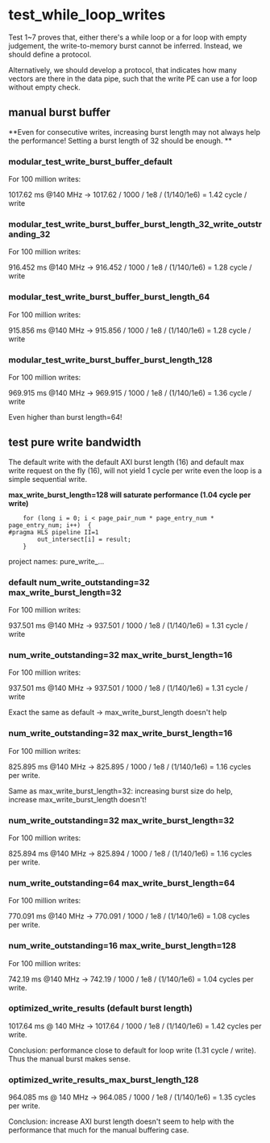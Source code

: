 # test_while_loop_writes

Test 1~7 proves that, either there's a while loop or a for loop with empty judgement, the write-to-memory burst cannot be inferred. Instead, we should define a protocol. 

Alternatively, we should develop a protocol, that indicates how many vectors are there in the data pipe, such that the write PE can use a for loop without empty check.

## manual burst buffer

**Even for consecutive writes, increasing burst length may not always help the performance! Setting a burst length of 32 should be enough. **

### modular_test_write_burst_buffer_default

For 100 million writes: 

1017.62 ms @140 MHz -> 1017.62 / 1000 / 1e8 / (1/140/1e6) = 1.42 cycle / write

### modular_test_write_burst_buffer_burst_length_32_write_outstranding_32

For 100 million writes: 

916.452  ms @140 MHz -> 916.452  / 1000 / 1e8 / (1/140/1e6) = 1.28 cycle / write


### modular_test_write_burst_buffer_burst_length_64

For 100 million writes: 

915.856 ms @140 MHz -> 915.856  / 1000 / 1e8 / (1/140/1e6) = 1.28 cycle / write

### modular_test_write_burst_buffer_burst_length_128

For 100 million writes: 

969.915 ms @140 MHz -> 969.915  / 1000 / 1e8 / (1/140/1e6) = 1.36 cycle / write

Even higher than burst length=64!

## test pure write bandwidth

The default write with the default AXI burst length (16) and default max write request on the fly (16), will not yield 1 cycle per write even the loop is a simple sequential write. 

**max_write_burst_length=128 will saturate performance (1.04 cycle per write)**

```
    for (long i = 0; i < page_pair_num * page_entry_num * page_entry_num; i++)  {
#pragma HLS pipeline II=1
        out_intersect[i] = result;
    }
```

project names: pure_write_...

### default num_write_outstanding=32 max_write_burst_length=32


For 100 million writes: 

937.501 ms @140 MHz -> 937.501 / 1000 / 1e8 / (1/140/1e6) = 1.31 cycle / write


### num_write_outstanding=32 max_write_burst_length=16


For 100 million writes: 

937.501 ms @140 MHz -> 937.501 / 1000 / 1e8 / (1/140/1e6) = 1.31 cycle / write

Exact the same as default -> max_write_burst_length doesn't help


### num_write_outstanding=32 max_write_burst_length=16

For 100 million writes: 

825.895 ms @140 MHz -> 825.895 / 1000 / 1e8 / (1/140/1e6) = 1.16 cycles per write. 

Same as max_write_burst_length=32: increasing burst size do help, increase max_write_burst_length doesn't!

### num_write_outstanding=32 max_write_burst_length=32

For 100 million writes: 

825.894 ms @140 MHz -> 825.894 / 1000 / 1e8 / (1/140/1e6) = 1.16 cycles per write. 

### num_write_outstanding=64 max_write_burst_length=64

For 100 million writes: 

770.091 ms @140 MHz -> 770.091 / 1000 / 1e8 / (1/140/1e6) = 1.08 cycles per write. 


### num_write_outstanding=16 max_write_burst_length=128

For 100 million writes: 

742.19 ms @140 MHz -> 742.19 / 1000 / 1e8 / (1/140/1e6) = 1.04 cycles per write. 

### optimized_write_results (default burst length)

1017.64 ms @ 140 MHz -> 1017.64 / 1000 / 1e8 / (1/140/1e6) = 1.42 cycles per write.

Conclusion: performance close to default for loop write (1.31 cycle / write). Thus the manual burst makes sense. 

### optimized_write_results_max_burst_length_128

964.085 ms @ 140 MHz -> 964.085 / 1000 / 1e8 / (1/140/1e6) = 1.35 cycles per write.

Conclusion: increase AXI burst length doesn't seem to help with the performance that much for the manual buffering case. 

